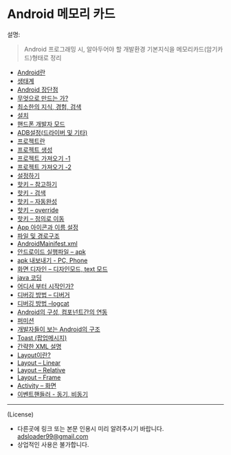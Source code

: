 # Android 메모리 카드
설명:
> Android 프로그래밍 시, 알아두어야 할 개발환경 기본지식을 메모리카드(암기카드)형태로 정리

- [Android란](/doc/1.md)
- [생태계](/doc/2.md)
- [Android 장단점](/doc/3.md)
- [무엇으로 만드는 가?](/doc/4.md)
- [최소한의 지식, 경험, 검색](/doc/5.md)
- [설치](/doc/6.md)
- [핸드폰 개발자 모드](/doc/7.md)
- [ADB설정(드라이버 및 기타)](/doc/8.md)
- [프로젝트란](/doc/9.md)
- [프로젝트 생성](/doc/10.md)
- [프로젝트 가져오기 -1 ](/doc/11.md)
- [프로젝트 가져오기 -2 ](/doc/12.md)
- [설정하기](/doc/13.md)
- [핫키 – 참고하기](/doc/14.md)
- [핫키 - 검색](/doc/15.md)
- [핫키 – 자동완성](/doc/16.md)
- [핫키 – override](/doc/17.md)
- [핫키 – 정의로 이동](/doc/18.md)
- [App 아이콘과 이름 설정](/doc/19.md)
- [파일 및 경로구조](/doc/20.md)
- [AndroidMainifest.xml](/doc/21.md)
- [안드로이드 실행파일 – apk](/doc/22.md)
- [apk 내보내기 - PC, Phone](/doc/23.md)
- [화면 디자인 – 디자인모드, text 모드](/doc/24.md)
- [java 코딩](/doc/25.md)
- [어디서 부터 시작인가?](/doc/26.md)
- [디버깅 방법 – 디버거](/doc/27.md)
- [디버깅 방법 –logcat](/doc/28.md)
- [Android의 구성, 컴포넌트간의 연동](/doc/29.md)
- [퍼미션](/doc/30.md)
- [개발자들이 보는  Android의 구조](/doc/31.md)
- [Toast (팝업메시지)](/doc/32.md)
- [간략한 XML 설명](/doc/33.md)
- [Layout이란?](/doc/34.md)
- [Layout – Linear](/doc/35.md)
- [Layout – Relative](/doc/36.md)
- [Layout – Frame](/doc/37.md)
- [Activity – 화면](/doc/38.md)
- [이벤트핸들러 - 동기, 비동기](/doc/39.md)

----
(License)
- 다른곳에 링크 또는 본문 인용시 미리 알려주시기 바랍니다. adsloader99@gmail.com
- 상업적인 사용은 불가합니다.
